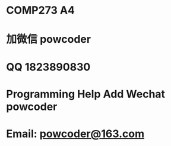 # COMP273 A4
# 加微信 powcoder

# QQ 1823890830

# Programming Help Add Wechat powcoder

# Email: powcoder@163.com

